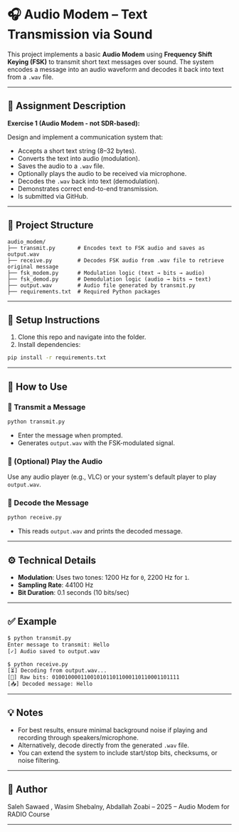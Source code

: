 
# 🎧 Audio Modem – Text Transmission via Sound

This project implements a basic **Audio Modem** using **Frequency Shift Keying (FSK)** to transmit short text messages over sound. The system encodes a message into an audio waveform and decodes it back into text from a `.wav` file.

---

## 📘 Assignment Description

**Exercise 1 (Audio Modem - not SDR-based):**

Design and implement a communication system that:
- Accepts a short text string (8–32 bytes).
- Converts the text into audio (modulation).
- Saves the audio to a `.wav` file.
- Optionally plays the audio to be received via microphone.
- Decodes the `.wav` back into text (demodulation).
- Demonstrates correct end-to-end transmission.
- Is submitted via GitHub.

---

## 📁 Project Structure

```
audio_modem/
├── transmit.py       # Encodes text to FSK audio and saves as output.wav
├── receive.py        # Decodes FSK audio from .wav file to retrieve original message
├── fsk_modem.py      # Modulation logic (text → bits → audio)
├── fsk_demod.py      # Demodulation logic (audio → bits → text)
├── output.wav        # Audio file generated by transmit.py
├── requirements.txt  # Required Python packages
```

---

## 🔧 Setup Instructions

1. Clone this repo and navigate into the folder.
2. Install dependencies:

```bash
pip install -r requirements.txt
```

---

## 🚀 How to Use

### 🔹 Transmit a Message

```bash
python transmit.py
```

- Enter the message when prompted.
- Generates `output.wav` with the FSK-modulated signal.

### 🔹 (Optional) Play the Audio

Use any audio player (e.g., VLC) or your system's default player to play `output.wav`.

### 🔹 Decode the Message

```bash
python receive.py
```

- This reads `output.wav` and prints the decoded message.

---

## ⚙️ Technical Details

- **Modulation**: Uses two tones: 1200 Hz for `0`, 2200 Hz for `1`.
- **Sampling Rate**: 44100 Hz
- **Bit Duration**: 0.1 seconds (10 bits/sec)

---

## ✅ Example

```bash
$ python transmit.py
Enter message to transmit: Hello
[✓] Audio saved to output.wav

$ python receive.py
[⏳] Decoding from output.wav...
[🧩] Raw bits: 0100100001100101011011000110110001101111
[📥] Decoded message: Hello
```

---

## 💡 Notes

- For best results, ensure minimal background noise if playing and recording through speakers/microphone.
- Alternatively, decode directly from the generated `.wav` file.
- You can extend the system to include start/stop bits, checksums, or noise filtering.

---

## 👤 Author

Saleh Sawaed , Wasim Shebalny, Abdallah Zoabi – 2025 – Audio Modem for RADIO Course

---

